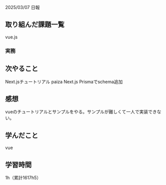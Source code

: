 2025/03/07 日報
## 取り組んだ課題一覧
vue.js


### 実務



## 次やること
Next.jsチュートリアル
paiza
Next.js Prismaでschema追加



## 感想
vueのチュートリアルとサンプルをやる。サンプルが難しくて一人で実装できない。


## 学んだこと
vue


## 学習時間
1h（累計1617h5）
